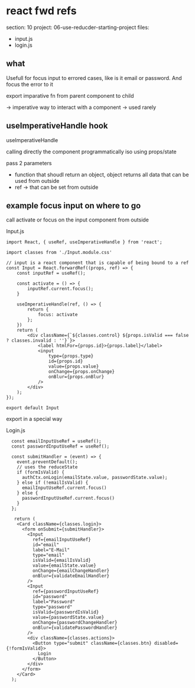# react fwd refs

section: 10
project: 06-use-reducder-starting-project
files:
- input.js
- login.js

## what

Usefull for focus input to errored cases, like is it email or password. And focus the error to it

export imparative fn from parent component to child

-> imperative way to interact with a component
-> used rarely

## useImperativeHandle hook

useImperativeHandle

calling directly the component programmatically iso using props/state

pass 2 parameters
- function that shoudl return an object, object returns all data that can be used from outside
- ref -> that can be set from outside

## example focus input on where to go

call activate or focus on the input component from outside

Input.js

```
import React, { useRef, useImperativeHandle } from 'react';

import classes from './Input.module.css'

// input is a react component that is capable of being bound to a ref
const Input = React.forwardRef((props, ref) => {
    const inputRef = useRef();

    const activate = () => {
        inputRef.current.focus();
    }

    useImperativeHandle(ref, () => {
        return {
            focus: activate
        };
    })
    return (
        <div className={`${classes.control} ${props.isValid === false ? classes.invalid : ''}`}>
            <label htmlFor={props.id}>{props.label}</label>
            <input
                type={props.type}
                id={props.id}
                value={props.value}
                onChange={props.onChange}
                onBlur={props.onBlur}
            />
        </div>
    );
});

export default Input
```

export in a special way

Login.js

```
  const emailInputUseRef = useRef();
  const passwordInputUseRef = useRef();

  const submitHandler = (event) => {
    event.preventDefault();
    // uses the reduceState
    if (formIsValid) {
      authCtx.onLogin(emailState.value, passwordState.value);
    } else if (!emailIsValid) {
      emailInputUseRef.current.focus()
    } else {
      passwordInputUseRef.current.focus()
    }
  };

   return (
    <Card className={classes.login}>
      <form onSubmit={submitHandler}>
        <Input
          ref={emailInputUseRef}
          id="email"
          label="E-Mail"
          type="email"
          isValid={emailIsValid}
          value={emailState.value}
          onChange={emailChangeHandler}
          onBlur={validateEmailHandler}
        />
        <Input
          ref={passwordInputUseRef}
          id="password"
          label="Password"
          type="password"
          isValid={passwordIsValid}
          value={passwordState.value}
          onChange={passwordChangeHandler}
          onBlur={validatePasswordHandler}
        />
        <div className={classes.actions}>
          <Button type="submit" className={classes.btn} disabled={!formIsValid}>
            Login
          </Button>
        </div>
      </form>
    </Card>
  );
```